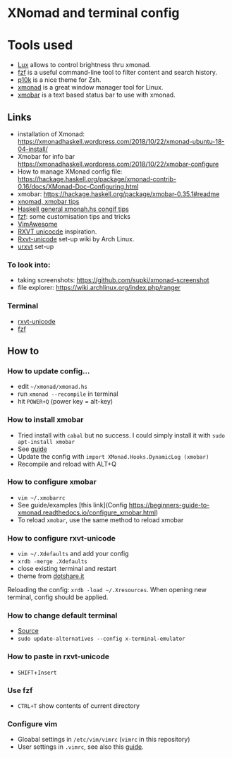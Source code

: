 # XNomad and terminal config

# Tools used
* [Lux](https://github.com/Ventto/lux) allows to control brightness thru xmonad.
* [fzf](https://github.com/junegunn/fzf) is a useful command-line tool to filter content and search history.
* [p10k](https://github.com/romkatv/powerlevel10k) is a nice theme for Zsh.
* [xmonad](https://github.com/xmonad/xmonad) is a great window manager tool for Linux.
* [xmobar](https://hackage.haskell.org/package/xmobar) is a text based status bar to use with xmonad.

## Links
* installation of Xmonad: https://xmonadhaskell.wordpress.com/2018/10/22/xmonad-ubuntu-18-04-install/
* Xmobar for info bar https://xmonadhaskell.wordpress.com/2018/10/22/xmobar-configure
* How to manage XMonad config file: https://hackage.haskell.org/package/xmonad-contrib-0.16/docs/XMonad-Doc-Configuring.html
* xmobar: https://hackage.haskell.org/package/xmobar-0.35.1#readme
* [xnomad, xmobar tips](https://beginners-guide-to-xmonad.readthedocs.io/intro.html)
* [Haskell general xmonah.hs congif tips](https://wiki.haskell.org/Xmonad/General_xmonad.hs_config_tips)
* [fzf](https://medium.com/better-programming/boost-your-command-line-productivity-with-fuzzy-finder-985aa162ba5d#9ce6): some customisation tips and tricks
* [VimAwesome](https://vimawesome.com/)
* [RXVT unicocde](https://addy-dclxvi.github.io/post/configuring-urxvt/) inspiration.
* [Rxvt-unicode](https://wiki.archlinux.org/index.php/Rxvt-unicode#Reload_the_config) set-up wiki by Arch Linux.
* [urxvt](https://gitlab.com/Abdullah/cfg/-/blob/master/etc/.Xresources) set-up

### To look into:
* taking screenshots: https://github.com/supki/xmonad-screenshot
* file explorer: https://wiki.archlinux.org/index.php/ranger

### Terminal
* [rxvt-unicode](https://wiki.gentoo.org/wiki/Rxvt-unicode)
* [fzf](https://github.com/junegunn/fzf)

## How to

### How to update config...
- edit `~/xmonad/xmonad.hs`
- run `xmonad --recompile` in terminal
- hit `POWER+Q` (power key = alt-key)

### How to install xmobar
- Tried install with `cabal` but no success. I could simply install it with `sudo apt-install xmobar`
- See [guide](https://xmonadhaskell.wordpress.com/2018/10/22/xmobar-ubuntu-18-04-install/)
- Update the config with `import XMonad.Hooks.DynamicLog (xmobar)`
- Recompile and reload with ALT+Q

### How to configure xmobar
- `vim ~/.xmobarrc`
- See guide/examples [this link](Config https://beginners-guide-to-xmonad.readthedocs.io/configure_xmobar.html)
- To reload `xmobar`, use the same method to reload xmobar

### How to configure rxvt-unicode
- `vim ~/.Xdefaults` and add your config
- `xrdb -merge .Xdefaults`
- close existing terminal and restart
- theme from [dotshare.it](http://dotshare.it/dots/8359/)

Reloading the config: `xrdb -load ~/.Xresources`. When opening new terminal, config should be applied.

### How to change default terminal
- [Source](https://itsfoss.com/change-default-terminal-ubuntu/)
- `sudo update-alternatives --config x-terminal-emulator` 

### How to paste in rxvt-unicode
- `SHIFT`+`Insert`

### Use fzf
- `CTRL+T` show contents of current directory

### Configure vim
- Gloabal settings in `/etc/vim/vimrc` (`vimrc` in this repository)
- User settings in `.vimrc`, see also this [guide](https://www.linode.com/docs/tools-reference/tools/introduction-to-vim-customization/).